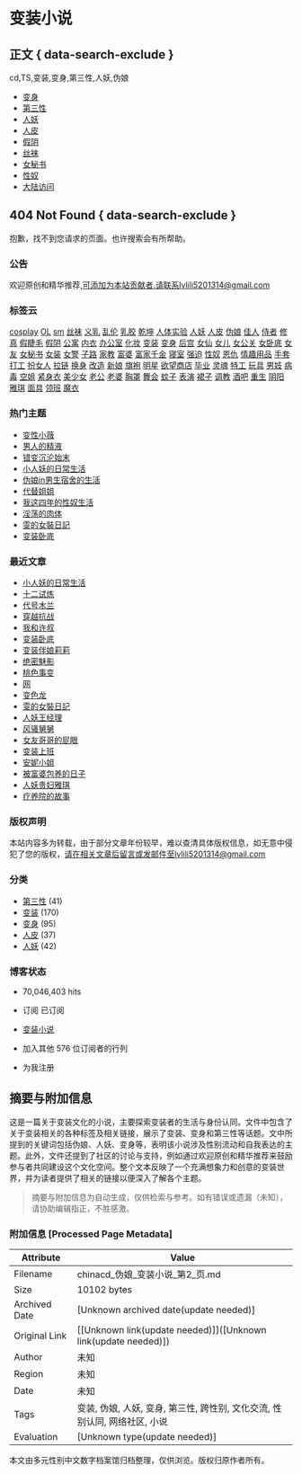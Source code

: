 # 变装小说

## 正文 { data-search-exclude }


cd,TS,变装,变身,第三性,人妖,伪娘

- [变身](https://chinacd.wordpress.com/category/%e5%8f%98%e8%ba%ab/)
- [第三性](https://chinacd.wordpress.com/category/%e7%ac%ac%e4%b8%89%e6%80%a7/)
- [人妖](https://chinacd.wordpress.com/category/%e4%ba%ba%e5%a6%96/)
- [人皮](https://chinacd.wordpress.com/category/%e4%ba%ba%e7%9a%ae/)
- [假阴](https://chinacd.wordpress.com/tag/%e5%81%87%e9%98%b4/)
- [丝袜](https://chinacd.wordpress.com/tag/%e4%b8%9d%e8%a2%9c/)
- [女秘书](https://chinacd.wordpress.com/tag/%e5%a5%b3%e7%a7%98%e4%b9%a6/)
- [性奴](https://chinacd.wordpress.com/tag/%e6%80%a7%e5%a5%b4/)
- [大陆访问](https://chinacd.wordpress.com/kexueshangwang/)

## 404 Not Found { data-search-exclude }

抱歉，找不到您请求的页面。也许搜索会有所帮助。

### 公告

欢迎原创和精华推荐,可添加为本站贡献者.请联系lvlili5201314@gmail.com

### 标签云

[cosplay](https://chinacd.wordpress.com/tag/cosplay/) [OL](https://chinacd.wordpress.com/tag/ol/) [sm](https://chinacd.wordpress.com/tag/sm/) [丝袜](https://chinacd.wordpress.com/tag/%e4%b8%9d%e8%a2%9c/) [义乳](https://chinacd.wordpress.com/tag/%e4%b9%89%e4%b9%b3/) [乱伦](https://chinacd.wordpress.com/tag/%e4%b9%b1%e4%bc%a6/) [乳胶](https://chinacd.wordpress.com/tag/%e4%b9%b3%e8%83%b6/) [乾坤](https://chinacd.wordpress.com/tag/%e4%b9%be%e5%9d%a4/) [人体实验](https://chinacd.wordpress.com/tag/%e4%ba%ba%e4%bd%93%e5%ae%9e%e9%aa%8c/) [人妖](https://chinacd.wordpress.com/tag/%e4%ba%ba%e5%a6%96/) [人皮](https://chinacd.wordpress.com/tag/%e4%ba%ba%e7%9a%ae/) [伪娘](https://chinacd.wordpress.com/tag/%e4%bc%aa%e5%a8%98/) [佳人](https://chinacd.wordpress.com/tag/%e4%bd%b3%e4%ba%ba/) [侍者](https://chinacd.wordpress.com/tag/%e4%be%8d%e8%80%85/) [修真](https://chinacd.wordpress.com/tag/%e4%bf%ae%e7%9c%9f/) [假睫毛](https://chinacd.wordpress.com/tag/%e5%81%87%e7%9d%ab%e6%af%9b/) [假阴](https://chinacd.wordpress.com/tag/%e5%81%87%e9%98%b4/) [公寓](https://chinacd.wordpress.com/tag/%e5%85%ac%e5%af%93/) [内衣](https://chinacd.wordpress.com/tag/%e5%86%85%e8%a1%a3/) [办公室](https://chinacd.wordpress.com/tag/%e5%8a%9e%e5%85%ac%e5%ae%a4/) [化妆](https://chinacd.wordpress.com/tag/%e5%8c%96%e5%a6%86/) [变装](https://chinacd.wordpress.com/tag/%e5%8f%98%e8%a3%85/) [变身](https://chinacd.wordpress.com/tag/%e5%8f%98%e8%ba%ab/) [后宫](https://chinacd.wordpress.com/tag/%e5%90%8e%e5%ae%ab/) [女仙](https://chinacd.wordpress.com/tag/%e5%a5%b3%e4%bb%99/) [女儿](https://chinacd.wordpress.com/tag/%e5%a5%b3%e5%84%bf/) [女公关](https://chinacd.wordpress.com/tag/%e5%a5%b3%e5%85%ac%e5%85%b3/) [女卧底](https://chinacd.wordpress.com/tag/%e5%a5%b3%e5%8d%a7%e5%ba%95/) [女友](https://chinacd.wordpress.com/tag/%e5%a5%b3%e5%8f%8b/) [女秘书](https://chinacd.wordpress.com/tag/%e5%a5%b3%e7%a7%98%e4%b9%a6/) [女装](https://chinacd.wordpress.com/tag/%e5%a5%b3%e8%a3%85/) [女警](https://chinacd.wordpress.com/tag/%e5%a5%b3%e8%ad%a6/) [子路](https://chinacd.wordpress.com/tag/%e5%ad%90%e8%b7%af/) [家教](https://chinacd.wordpress.com/tag/%e5%ae%b6%e6%95%99/) [富婆](https://chinacd.wordpress.com/tag/%e5%af%8c%e5%a9%86/) [富家千金](https://chinacd.wordpress.com/tag/%e5%af%8c%e5%ae%b6%e5%8d%83%e9%87%91/) [寝室](https://chinacd.wordpress.com/tag/%e5%af%9d%e5%ae%a4/) [强迫](https://chinacd.wordpress.com/tag/%e5%bc%ba%e8%bf%ab/) [性奴](https://chinacd.wordpress.com/tag/%e6%80%a7%e5%a5%b4/) [恩仇](https://chinacd.wordpress.com/tag/%e6%81%a9%e4%bb%87/) [情趣用品](https://chinacd.wordpress.com/tag/%e6%83%85%e8%b6%a3%e7%94%a8%e5%93%81/) [手套](https://chinacd.wordpress.com/tag/%e6%89%8b%e5%a5%97/) [打工](https://chinacd.wordpress.com/tag/%e6%89%93%e5%b7%a5/) [扮女人](https://chinacd.wordpress.com/tag/%e6%89%ae%e5%a5%b3%e4%ba%ba/) [拉链](https://chinacd.wordpress.com/tag/%e6%8b%89%e9%93%be/) [换身](https://chinacd.wordpress.com/tag/%e6%8d%a2%e8%ba%ab/) [改造](https://chinacd.wordpress.com/tag/%e6%94%b9%e9%80%a0/) [新娘](https://chinacd.wordpress.com/tag/%e6%96%b0%e5%a8%98/) [旗袍](https://chinacd.wordpress.com/tag/%e6%97%97%e8%a2%8d/) [明星](https://chinacd.wordpress.com/tag/%e6%98%8e%e6%98%9f/) [欲望商店](https://chinacd.wordpress.com/tag/%e6%ac%b2%e6%9c%9b%e5%95%86%e5%ba%97/) [毕业](https://chinacd.wordpress.com/tag/%e6%af%95%e4%b8%9a/) [灵魂](https://chinacd.wordpress.com/tag/%e7%81%b5%e9%ad%82/) [特工](https://chinacd.wordpress.com/tag/%e7%89%b9%e5%b7%a5/) [玩具](https://chinacd.wordpress.com/tag/%e7%8e%a9%e5%85%b7/) [男妓](https://chinacd.wordpress.com/tag/%e7%94%b7%e5%a6%93/) [病毒](https://chinacd.wordpress.com/tag/%e7%97%85%e6%af%92/) [空姐](https://chinacd.wordpress.com/tag/%e7%a9%ba%e5%a7%90/) [紧身衣](https://chinacd.wordpress.com/tag/%e7%b4%a7%e8%ba%ab%e8%a1%a3/) [美少女](https://chinacd.wordpress.com/tag/%e7%be%8e%e5%b0%91%e5%a5%b3/) [老公](https://chinacd.wordpress.com/tag/%e8%80%81%e5%85%ac/) [老婆](https://chinacd.wordpress.com/tag/%e8%80%81%e5%a9%86/) [胸罩](https://chinacd.wordpress.com/tag/%e8%83%b8%e7%bd%a9/) [舞会](https://chinacd.wordpress.com/tag/%e8%88%9e%e4%bc%9a/) [蚊子](https://chinacd.wordpress.com/tag/%e8%9a%8a%e5%ad%90/) [表演](https://chinacd.wordpress.com/tag/%e8%a1%a8%e6%bc%94/) [裙子](https://chinacd.wordpress.com/tag/%e8%a3%99%e5%ad%90/) [调教](https://chinacd.wordpress.com/tag/%e8%b0%83%e6%95%99/) [酒吧](https://chinacd.wordpress.com/tag/%e9%85%92%e5%90%a7/) [重生](https://chinacd.wordpress.com/tag/%e9%87%8d%e7%94%9f/) [阴阳](https://chinacd.wordpress.com/tag/%e9%98%b4%e9%98%b3/) [雅琪](https://chinacd.wordpress.com/tag/%e9%9b%85%e7%90%aa/) [面具](https://chinacd.wordpress.com/tag/%e9%9d%a2%e5%85%b7/) [领班](https://chinacd.wordpress.com/tag/%e9%a2%86%e7%8f%ad/) [魔衣](https://chinacd.wordpress.com/tag/%e9%ad%94%e8%a1%a3/)

### 热门主题

- [变性小薇](https://chinacd.wordpress.com/2013/01/05/%e5%8f%98%e6%80%a7%e5%b0%8f%e8%96%87/)
- [男人的精液](https://chinacd.wordpress.com/2016/10/09/%e7%94%b7%e4%ba%ba%e7%9a%84%e7%b2%be%e6%b6%b2/)
- [错变沉沦始末](https://chinacd.wordpress.com/2016/05/04/%e9%94%99%e5%8f%98%e6%b2%89%e6%b2%a6%e5%a7%8b%e6%9c%ab/)
- [小人妖的日常生活](https://chinacd.wordpress.com/2017/10/09/%e5%b0%8f%e4%ba%ba%e5%a6%96%e7%9a%84%e6%97%a5%e5%b8%b8%e7%94%9f%e6%b4%bb/)
- [伪娘in男生宿舍的生活](https://chinacd.wordpress.com/2011/06/15/%e4%bc%aa%e5%a8%98in%e7%94%b7%e7%94%9f%e5%ae%bf%e8%88%8d%e7%9a%84%e7%94%9f%e6%b4%bb/)
- [代替姐姐](https://chinacd.wordpress.com/2015/08/08/%e4%bb%a3%e6%9b%bf%e5%a7%90%e5%a7%90/)
- [我这四年的性奴生活](https://chinacd.wordpress.com/2011/12/24/%e6%88%91%e8%bf%99%e5%9b%9b%e5%b9%b4%e7%9a%84%e6%80%a7%e5%a5%b4%e7%94%9f%e6%b4%bb/)
- [淫荡的肉体](https://chinacd.wordpress.com/2016/11/18/%e6%b7%ab%e8%8d%a1%e7%9a%84%e8%82%89%e4%bd%93/)
- [雯的女裝日記](https://chinacd.wordpress.com/2017/03/14/%e9%9b%af%e7%9a%84%e5%a5%b3%e8%a3%9d%e6%97%a5%e8%a8%98/)
- [变装卧底](https://chinacd.wordpress.com/2017/08/08/%e5%8f%98%e8%a3%85%e5%8d%a7%e5%ba%95/)

### 最近文章

- [小人妖的日常生活](https://chinacd.wordpress.com/2017/10/09/%e5%b0%8f%e4%ba%ba%e5%a6%96%e7%9a%84%e6%97%a5%e5%b8%b8%e7%94%9f%e6%b4%bb/)
- [十二试炼](https://chinacd.wordpress.com/2017/09/04/%e5%8d%81%e4%ba%8c%e8%af%95%e7%82%bc/)
- [代号木兰](https://chinacd.wordpress.com/2017/08/28/%e4%bb%a3%e5%8f%b7%e6%9c%a8%e5%85%b0/)
- [穿越抗战](https://chinacd.wordpress.com/2017/08/25/%e7%a9%bf%e8%b6%8a%e6%8a%97%e6%88%98/)
- [我和许叔](https://chinacd.wordpress.com/2017/08/10/%e6%88%91%e5%92%8c%e8%ae%b8%e5%8f%94/)
- [变装卧底](https://chinacd.wordpress.com/2017/08/08/%e5%8f%98%e8%a3%85%e5%8d%a7%e5%ba%95/)
- [变装伴娘莉莉](https://chinacd.wordpress.com/2017/07/26/%e5%8f%98%e8%a3%85%e4%bc%b4%e5%a8%98%e8%8e%89%e8%8e%89/)
- [绝密魅影](https://chinacd.wordpress.com/2017/07/24/%e7%bb%9d%e5%af%86%e9%ad%85%e5%bd%b1/)
- [桃色事变](https://chinacd.wordpress.com/2017/07/21/%e6%a1%83%e8%89%b2%e4%ba%8b%e5%8f%98/)
- [网](https://chinacd.wordpress.com/2017/07/21/%e7%bd%91/)
- [变色龙](https://chinacd.wordpress.com/2017/07/18/%e5%8f%98%e8%89%b2%e9%be%99/)
- [雯的女裝日記](https://chinacd.wordpress.com/2017/03/14/%e9%9b%af%e7%9a%84%e5%a5%b3%e8%a3%9d%e6%97%a5%e8%a8%98/)
- [人妖王经理](https://chinacd.wordpress.com/2017/02/08/%e4%ba%ba%e5%a6%96%e7%8e%8b%e7%bb%8f%e7%90%86/)
- [风骚舅舅](https://chinacd.wordpress.com/2017/02/05/%e9%a3%8e%e9%aa%9a%e8%88%85%e8%88%85/)
- [女友哥哥的屁眼](https://chinacd.wordpress.com/2017/02/03/%e5%a5%b3%e5%8f%8b%e5%93%a5%e5%93%a5%e7%9a%84%e5%b1%81%e7%9c%bc/)
- [变装上班](https://chinacd.wordpress.com/2017/01/20/%e5%8f%98%e8%a3%85%e4%b8%8a%e7%8f%ad/)
- [安妮小姐](https://chinacd.wordpress.com/2017/01/05/%e5%ae%89%e5%a6%ae%e5%b0%8f%e5%a7%90/)
- [被富婆包养的日子](https://chinacd.wordpress.com/2016/12/27/%e8%a2%ab%e5%af%8c%e5%a9%86%e5%8c%85%e5%85%bb%e7%9a%84%e6%97%a5%e5%ad%90/)
- [人妖贵妇雅琪](https://chinacd.wordpress.com/2016/12/13/%e4%ba%ba%e5%a6%96%e8%b4%b5%e5%a6%87%e9%9b%85%e7%90%aa/)
- [疗养院的故事](https://chinacd.wordpress.com/2016/12/12/%e7%96%97%e5%85%bb%e9%99%a2%e7%9a%84%e6%95%85%e4%ba%8b/)

### 版权声明

本站内容多为转载，由于部分文章年份较早，难以查清具体版权信息，如无意中侵犯了您的版权，请在相关文章后留言或发邮件至lvlili5201314@gmail.com

### 分类

- [第三性](https://chinacd.wordpress.com/category/%e7%ac%ac%e4%b8%89%e6%80%a7/) (41)
- [变装](https://chinacd.wordpress.com/category/%e5%8f%98%e8%a3%85/) (170)
- [变身](https://chinacd.wordpress.com/category/%e5%8f%98%e8%ba%ab/) (95)
- [人皮](https://chinacd.wordpress.com/category/%e4%ba%ba%e7%9a%ae/) (37)
- [人妖](https://chinacd.wordpress.com/category/%e4%ba%ba%e5%a6%96/) (42)

### 博客状态

- 70,046,403 hits

- 订阅 已订阅

- [变装小说](https://chinacd.wordpress.com)

- 加入其他 576 位订阅者的行列

- 为我注册
<!-- tcd_original_link https://chinacd.wordpress.com/tag/%E4%BC%AA%E5%A8%98/page/2/ -->


## 摘要与附加信息

<!-- tcd_abstract -->
这是一篇关于变装文化的小说，主要探索变装者的生活与身份认同。文件中包含了关于变装相关的各种标签及相关链接，展示了变装、变身和第三性等话题。文中所提到的关键词包括伪娘、人妖、变身等，表明该小说涉及性别流动和自我表达的主题。此外，文件还提到了社区的讨论与支持，例如通过欢迎原创和精华推荐来鼓励参与者共同建设这个文化空间。整个文本反映了一个充满想象力和创意的变装世界，并为读者提供了相关的链接以便深入了解各个主题。
<!-- tcd_abstract_end -->

> 摘要与附加信息为自动生成，仅供检索与参考。如有错误或遗漏（未知），请协助编辑指正，不胜感激。

### 附加信息 [Processed Page Metadata]

| Attribute       | Value                                  |
|-----------------|----------------------------------------|
| Filename        | chinacd_伪娘_变装小说_第2_页.md                             |
| Size            | 10102 bytes                           |
| Archived Date   | [Unknown archived date(update needed)]                             |
| Original Link   | [[Unknown link(update needed)]]([Unknown link(update needed)])                       |
| Author          | 未知                               |
| Region          | 未知                               |
| Date            | 未知                                 |
| Tags            | 变装, 伪娘, 人妖, 变身, 第三性, 跨性别, 文化交流, 性别认同, 网络社区, 小说                                 |
| Evaluation            | [Unknown type(update needed)]                                 |
<!-- tcd_table_end -->

本文由多元性别中文数字档案馆归档整理，仅供浏览。版权归原作者所有。

